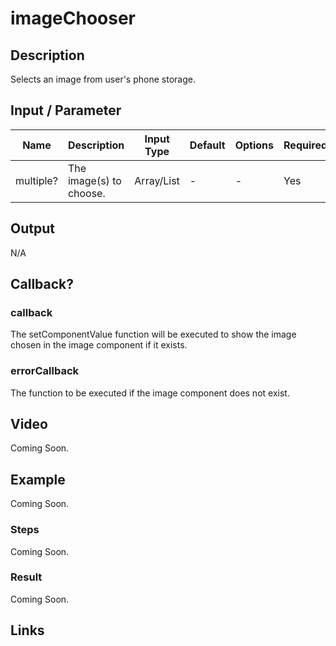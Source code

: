 # imageChooser

## Description

Selects an image from user's phone storage.

## Input / Parameter

| Name | Description | Input Type | Default | Options | Required |
| ------ | ------ | ------ | ------ | ------ | ------ |
| multiple? | The image(s) to choose. | Array/List | - | - | Yes |

## Output

N/A

## Callback?

### callback

The setComponentValue function will be executed to show the image chosen in the image component if it exists.

### errorCallback

The function to be executed if the image component does not exist.

## Video

Coming Soon.

<!-- Format: [![Video]({image-path}?raw=true)]({url-link}) -->

## Example

Coming Soon.

<!-- Share a scenario, like a user requirements. -->

### Steps

Coming Soon.

<!-- Show the steps and share some screenshots.

1. .....

Format: ![]({image-path}?raw=true) -->

### Result

Coming Soon.

<!-- Explain the output.

Format: ![]({image-path}?raw=true) -->

## Links